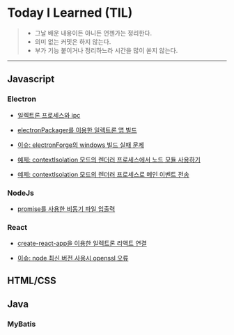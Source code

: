 # Today I Learned (TIL)
> - 그날 배운 내용이든 아니든 언젠가는 정리한다.
> - 의미 없는 커밋은 하지 않는다.
> - 부가 기능 붙이거나 정리하느라 시간을 많이 쏟지 않는다.
***

## Javascript
### Electron
- [일렉트론 프로세스와 ipc](./electron/electron-process-and-ipc.md)

- [electronPackager를 이용한 일렉트론 앱 빌드](./electron/electron-packager.md)

- [이슈: electronForge의 windows 빌드 실패 문제](./electron/issue-electron-forge-build-fail.md)

- [예제: contextIsolation 모드의 렌더러 프로세스에서 노드 모듈 사용하기](./electron/example-import-node-on-renderer.md)

- [예제: contextIsolation 모드의 렌더러 프로세스로 메인 이벤트 전송](./electron/example-send-event-to-renderer.md)

### NodeJs
- [promise를 사용한 비동기 파일 입출력](./nodejs/promise-async-io.md)

### React
- [create-react-app을 이용한 일렉트론 리액트 연결](./react/electron-react-by-cra)

- [이슈: node 최신 버전 사용시 openssl 오류](./react/issue-openssl)

## HTML/CSS

## Java
### MyBatis
